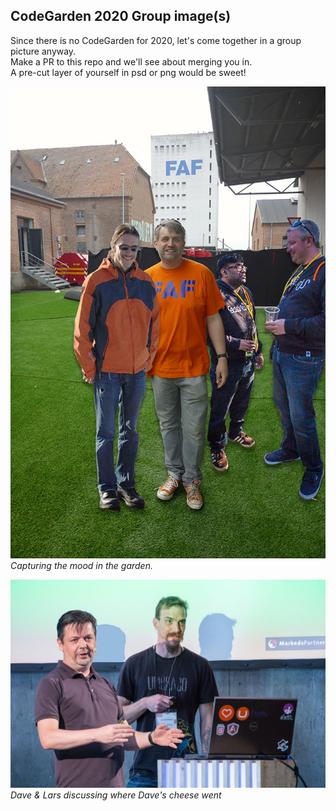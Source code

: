 ## CodeGarden 2020 Group image(s)

Since there is no CodeGarden for 2020, let's come together in a group picture anyway.  
Make a PR to this repo and we'll see about merging you in.  
A pre-cut layer of yourself in psd or png would be sweet!

![CodeGarden group picture 2020](./codegarden2020.jpg)  
*Capturing the mood in the garden.*

![Dave Woestenborghs and Lars-Erik Aabech talking](./dawoe-bleedo.jpg)
*Dave & Lars discussing where Dave's cheese went*